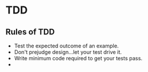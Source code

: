 # TDD
## Rules of TDD
- Test the expected outcome of an example.
- Don't prejudge design...let your test drive it.
- Write minimum code required to get your tests pass.
- 